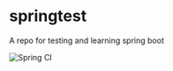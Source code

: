 # springtest
A repo for testing and learning spring boot


![Spring CI](https://github.com/sibrenreekers/springtest/actions/workflows/spring-ci.yml/badge.svg)

